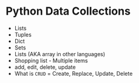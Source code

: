 # Python Data Collections

- Lists
- Tuples
- Dict
- Sets
- Lists (AKA array in other languages)
- Shopping list - Multiple items
- add, edit, delete, update
- What is `CRUD` = Create, Replace, Update, Delete
